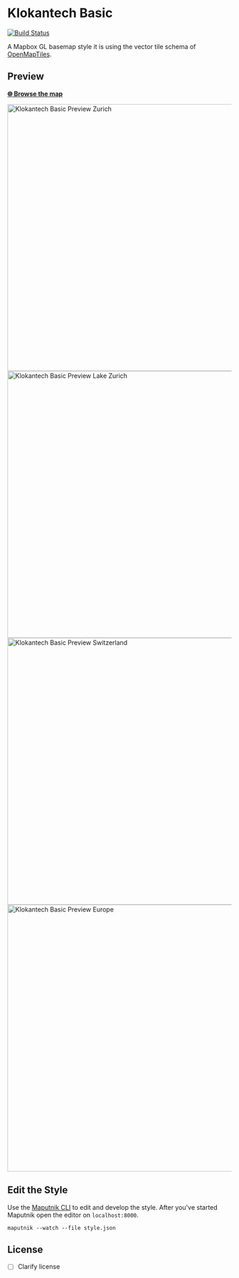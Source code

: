 # Klokantech Basic
[![Build Status](https://travis-ci.org/openmaptiles/klokantech-basic-gl-style.svg?branch=master)](https://travis-ci.org/openmaptiles/klokantech-basic-gl-style)

A Mapbox GL basemap style it is using the vector tile
schema of [OpenMapTiles](https://github.com/openmaptiles/openmaptiles).

## Preview

**[:globe_with_meridians: Browse the map](https://openmaptiles.github.io/klokantech-basic-gl-style)**

<img src="http://demo.tileserver.org/styles/klokantech-basic/static/8.540587,47.370555,15.08/600x400@2x.png" width="600" title="Klokantech Basic Preview Zurich">

<img src="http://demo.tileserver.org/styles/klokantech-basic/static/8.619184,47.336203,10.07/600x400@2x.png" width="600" title="Klokantech Basic Preview Lake Zurich">

<img src="http://demo.tileserver.org/styles/klokantech-basic/static/8.243967,46.916315,7.21/600x400@2x.png" width="600" title="Klokantech Basic Preview Switzerland">

<img src="http://demo.tileserver.org/styles/klokantech-basic/static/10.987258,46.453150,4.02/600x400@2x.png" width="600" title="Klokantech Basic Preview Europe">

## Edit the Style

Use the [Maputnik CLI](http://openmaptiles.org/docs/style/maputnik/) to edit and develop the style.
After you've started Maputnik open the editor on `localhost:8000`.

```
maputnik --watch --file style.json
```

## License

- [ ] Clarify license
